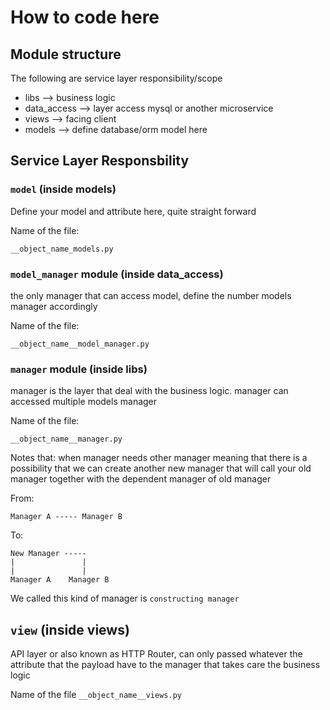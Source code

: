 # How to code here

## Module structure

The following are service layer responsibility/scope

- libs --> business logic
- data_access --> layer access mysql or another microservice
- views --> facing client
- models --> define database/orm model here

## Service Layer Responsbility

### `model` (inside models)
Define your model and attribute here, quite straight forward

Name of the file: 

`__object_name_models.py`

### `model_manager` module (inside data_access)
the only manager that can access model, define the number models manager accordingly

Name of the file:

`__object_name__model_manager.py`

### `manager` module (inside libs)
manager is the layer that deal with the business logic.
manager can accessed multiple models manager

Name of the file:

`__object_name__manager.py`

Notes that: when manager needs other manager meaning that 
there is a possibility that we can create another new manager that will
call your old manager together with the dependent manager of old manager

From:
```
Manager A ----- Manager B
```
To:
```
New Manager -----
|               |
|               |
Manager A    Manager B
```

We called this kind of manager is `constructing manager`

## `view` (inside views)

API layer or also known as HTTP Router, can only passed whatever the attribute that the payload have
to the manager that takes care the business logic

Name of the file
`__object_name__views.py`
